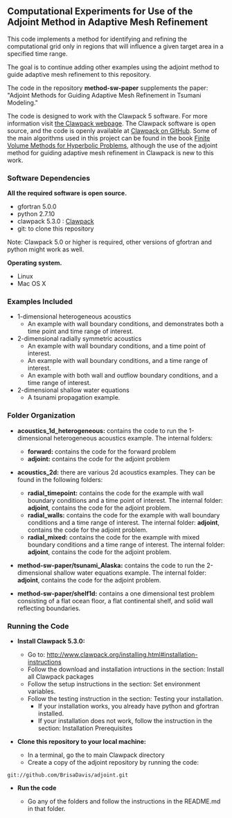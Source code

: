 ## Computational Experiments for Use of the Adjoint Method in Adaptive Mesh Refinement

This code implements a method for identifying and refining the computational grid only in 
regions that will influence a given target area in a specified time range. 

The goal is to continue adding other examples using the adjoint method to guide adaptive mesh refinement to 
this repository. 

The code in the repository **method-sw-paper** supplements the paper: "Adjoint Methods for Guiding Adaptive Mesh Refinement in Tsumani Modeling."

The code is designed to work with the Clawpack 5 software. For more information visit 
[the Clawpack webpage](http://www.clawpack.org/ ). 
The Clawpack software is open source, and the code is openly available at 
[Clawpack on GitHub](https://github.com/clawpack/clawpack). Some of the main algorithms used in this 
project can be found in the book 
[Finite Volume Methods for Hyperbolic Problems](http://depts.washington.edu/clawpack/book.html), although 
the use of the adjoint method for guiding adaptive mesh refinement in Clawpack is new to this work. 

### Software Dependencies
**All the required software is open source.**

* gfortran 5.0.0
* python 2.7.10
* clawpack 5.3.0 : [Clawpack](http://www.clawpack.org/ )
* git: to clone this repository

Note: Clawpack 5.0 or higher is required, other versions of gfortran and python might work as well.

**Operating system.**

* Linux
* Mac OS X

### Examples Included

* 1-dimensional heterogeneous acoustics 
    * An example with wall boundary conditions, and demonstrates both a time point and time range of interest.
* 2-dimensional radially symmetric acoustics 
    * An example with wall boundary conditions, and a time point of interest.
    * An example with wall boundary conditions, and a time range of interest.
    * An example with both wall and outflow boundary conditions, and a time range of interest.
* 2-dimensional shallow water equations 
    * A tsunami propagation example.

### Folder Organization
* **acoustics_1d_heterogeneous:** contains the code to run the 1-dimensional heterogeneous acoustics example. 
The internal folders: 
    * **forward:** contains the code for the forward problem
    * **adjoint:** contains the code for the adjoint problem

* **acoustics_2d:** there are various 2d acoustics examples. They can be found in the following folders: 
    * **radial_timepoint:** contains the code for the example with wall boundary conditions and 
a time point of interest. The internal folder: **adjoint**, contains the code for the adjoint problem.
    * **radial_walls:** contains the code for the example with wall boundary conditions and 
a time range of interest. The internal folder: **adjoint**, contains the code for the adjoint problem.
    * **radial_mixed:**  contains the code for the example with mixed boundary conditions and 
a time range of interest. The internal folder: **adjoint**, contains the code for the adjoint problem.

* **method-sw-paper/tsunami_Alaska:** contains the code to run the 2-dimensional shallow water equations example. 
The internal folder: **adjoint**, contains the code for the adjoint problem. 

* **method-sw-paper/shelf1d:** contains a one dimensional test problem consisting of a flat ocean floor, a
flat continental shelf, and solid wall reflecting boundaries.

### Running the Code
* **Install Clawpack 5.3.0:**
    - Go to: http://www.clawpack.org/installing.html#installation-instructions
    - Follow the download and installation intructions in the section: Install all Clawpack packages 
    - Follow the setup instructions in the section: Set environment variables.
    - Follow the testing instruction in the section: Testing your installation.
        * If your installation works, you already have python and gfortran installed.
        * If your installation does not work, follow the instruction in the section: Installation Prerequisites

* **Clone this repository to your local machine:**
    - In a terminal, go the to main Clawpack directory
    - Create a copy of the adjoint repository by running the code:

```
git://github.com/BrisaDavis/adjoint.git
```

* **Run the code**

    * Go any of the folders and follow the instructions in the README.md in that folder.
